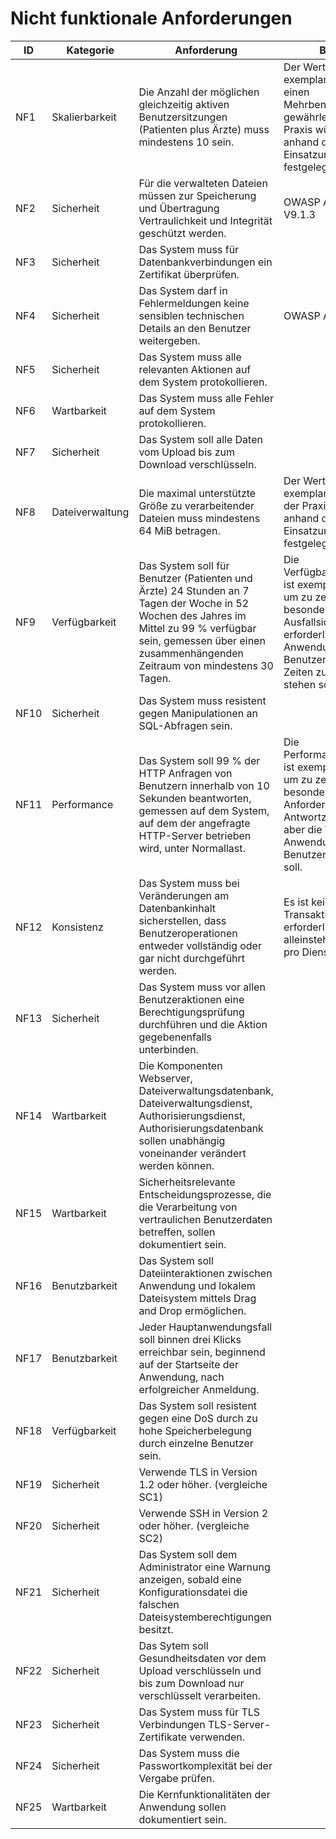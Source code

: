 # Nicht funktionale Anforderungen

| ID   | Kategorie       | Anforderung                                                                                                                                                                                                          | Bemerkung                                                                                                                                                                                                            |
|------|-----------------|----------------------------------------------------------------------------------------------------------------------------------------------------------------------------------------------------------------------|----------------------------------------------------------------------------------------------------------------------------------------------------------------------------------------------------------------------|
| NF1  | Skalierbarkeit  | Die Anzahl der möglichen gleichzeitig aktiven Benutzersitzungen (Patienten plus Ärzte) muss mindestens 10 sein.                                                                                                      | Der Wert 10 wurde exemplarisch gewählt, um einen Mehrbenutzerbetrieb zu gewährleisten. In der Praxis würde ein Wert anhand der Einsatzumgebung festgelegt werden.                                                    |
| NF2  | Sicherheit      | Für die verwalteten Dateien müssen zur Speicherung und Übertragung Vertraulichkeit und Integrität geschützt werden.                                                                                                  | OWASP ASVS V9.1.1 / V9.1.3                                                                                                                                                                                           |
| NF3  | Sicherheit      | Das System muss für Datenbankverbindungen ein Zertifikat überprüfen.                                                                                                                                                 |                                                                                                                                                                                                                      |
| NF4  | Sicherheit      | Das System darf in Fehlermeldungen keine sensiblen technischen Details an den Benutzer weitergeben.                                                                                                                  | OWASP ASVS V7.4.1                                                                                                                                                                                                    |
| NF5  | Sicherheit      | Das System muss alle relevanten Aktionen auf dem System protokollieren.                                                                                                                                              |                                                                                                                                                                                                                      |
| NF6  | Wartbarkeit     | Das System muss alle Fehler auf dem System protokollieren.                                                                                                                                                           |                                                                                                                                                                                                                      |
| NF7  | Sicherheit      | Das System soll alle Daten vom Upload bis zum Download verschlüsseln.                                                                                                                                                |                                                                                                                                                                                                                      |
| NF8  | Dateiverwaltung | Die maximal unterstützte Größe zu verarbeitender Dateien muss mindestens 64 MiB betragen.                                                                                                                            | Der Wert 64 MiB wurde exemplarisch gewählt. In der Praxis würde ein Wert anhand der Einsatzumgebung festgelegt werden.                                                                                               |
| NF9  | Verfügbarkeit   | Das System soll für Benutzer (Patienten und Ärzte) 24 Stunden an 7 Tagen der Woche in 52 Wochen des Jahres im Mittel zu 99 % verfügbar sein, gemessen über einen zusammenhängenden Zeitraum von mindestens 30 Tagen. | Die Verfügbarkeitsanforderung ist exemplarisch gewählt, um zu zeigen, dass keine besonders hohe Ausfallsicherheit erforderlich ist, aber die Anwendung den Benutzern zu beliebigen Zeiten zur Verfügung stehen soll. |
| NF10 | Sicherheit      | Das System muss resistent gegen Manipulationen an SQL-Abfragen sein.                                                                                                                                                 |                                                                                                                                                                                                                      |
| NF11 | Performance     | Das System soll 99 % der HTTP Anfragen von Benutzern innerhalb von 10 Sekunden beantworten, gemessen auf dem System, auf dem der angefragte HTTP-Server betrieben wird, unter Normallast.                            | Die Performanceanforderung ist exemplarisch gewählt, um zu zeigen, dass keine besonders hohen Anforderungen an die Antwortzeiten bestehen, aber die Verwendung der Anwendung für den Benutzer ertraglich sein soll.  |
| NF12 | Konsistenz      | Das System muss bei Veränderungen am Datenbankinhalt sicherstellen, dass Benutzeroperationen entweder vollständig oder gar nicht durchgeführt werden.                                                                | Es ist kein Transaktionsmanager erforderlich, da eine alleinstehende Datenbank pro Dienst verwendet wird.                                                                                                            |
| NF13 | Sicherheit      | Das System muss vor allen Benutzeraktionen eine Berechtigungsprüfung durchführen und die Aktion gegebenenfalls unterbinden.                                                                                          |                                                                                                                                                                                                                      |
| NF14 | Wartbarkeit     | Die Komponenten Webserver, Dateiverwaltungsdatenbank, Dateiverwaltungsdienst, Authorisierungsdienst, Authorisierungsdatenbank sollen unabhängig voneinander verändert werden können.                                 |                                                                                                                                                                                                                      |
| NF15 | Wartbarkeit     | Sicherheitsrelevante Entscheidungsprozesse, die die Verarbeitung von vertraulichen Benutzerdaten betreffen, sollen dokumentiert sein.                                                                                |                                                                                                                                                                                                                      |
| NF16 | Benutzbarkeit   | Das System soll Dateiinteraktionen zwischen Anwendung und lokalem Dateisystem mittels Drag and Drop ermöglichen.                                                                                                     |                                                                                                                                                                                                                      |
| NF17 | Benutzbarkeit   | Jeder Hauptanwendungsfall soll binnen drei Klicks erreichbar sein, beginnend auf der Startseite der Anwendung, nach erfolgreicher Anmeldung.                                                                         |                                                                                                                                                                                                                      |
| NF18 | Verfügbarkeit   | Das System soll resistent gegen eine DoS durch zu hohe Speicherbelegung durch einzelne Benutzer sein.                                                                                                                |                                                                                                                                                                                                                      |
| NF19 | Sicherheit      | Verwende TLS in Version 1.2 oder höher. (vergleiche SC1)                                                                                                                                                             |                                                                                                                                                                                                                      |
| NF20 | Sicherheit      | Verwende SSH in Version 2 oder höher. (vergleiche SC2)                                                                                                                                                               |                                                                                                                                                                                                                      |
| NF21 | Sicherheit      | Das System soll dem Administrator eine Warnung anzeigen, sobald eine Konfigurationsdatei die falschen Dateisystemberechtigungen besitzt.                                                                             |                                                                                                                                                                                                                      |
| NF22 | Sicherheit      | Das Sytem soll Gesundheitsdaten vor dem Upload verschlüsseln und bis zum Download nur verschlüsselt verarbeiten.                                                                                                     |                                                                                                                                                                                                                      |
| NF23 | Sicherheit      | Das System muss für TLS Verbindungen TLS-Server-Zertifikate verwenden.                                                                                                                                               |                                                                                                                                                                                                                      |
| NF24 | Sicherheit      | Das System muss die Passwortkomplexität bei der Vergabe prüfen.                                                                                                                                                      |                                                                                                                                                                                                                      |
| NF25 | Wartbarkeit     | Die Kernfunktionalitäten der Anwendung sollen dokumentiert sein.                                                                                                                                                     |                                                                                                                                                                                                                      |
